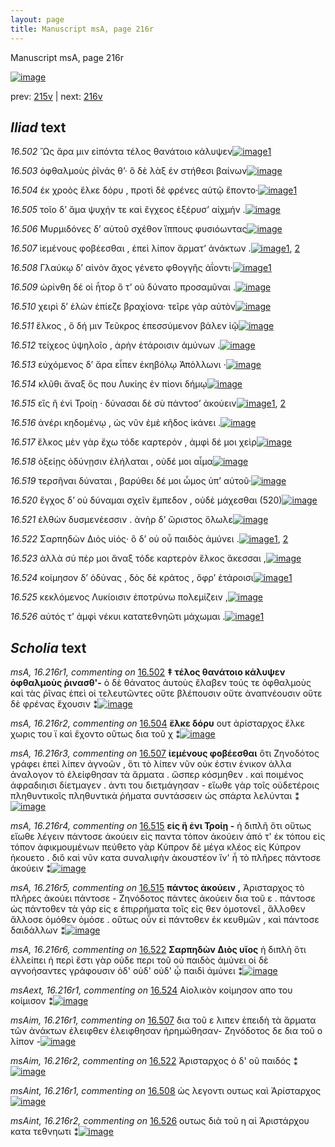 ```yaml
---
layout: page
title: Manuscript msA, page 216r
---
```


Manuscript msA, page 216r

[![image](http://www.homermultitext.org/iipsrv?OBJ=IIP,1.0&FIF=/project/homer/pyramidal/deepzoom/hmt/vaimg/2017a/VA216RN_0387.tif&WID=100&CVT=JPEG)](http://www.homermultitext.org/ict2/?urn=urn:cite2:hmt:vaimg.2017a:VA216RN_0387)

prev:  [215v](../215v) | next:  [216v](../216v)

## *Iliad* text

*16.502* <a id="16.502"/> Ὣς ἄρα μιν εἰπόντα τέλος θανάτοιο κάλυψεν[![image](http://www.homermultitext.org/iipsrv?OBJ=IIP,1.0&FIF=/project/homer/pyramidal/deepzoom/hmt/vaimg/2017a/VA216RN_0387.tif&RGN=0.1944,0.1932,0.4184,0.02877&WID=1000&CVT=JPEG)](http://www.homermultitext.org/ict2/?urn=urn:cite2:hmt:vaimg.2017a:VA216RN_0387@0.1944,0.1932,0.4184,0.02877)[1](#msA_16.216r1)

*16.503* <a id="16.503"/> ὀφθαλμοὺς ῥῖνάς θ’· ὃ δὲ λὰξ ἐν στήθεσι βαίνων[![image](http://www.homermultitext.org/iipsrv?OBJ=IIP,1.0&FIF=/project/homer/pyramidal/deepzoom/hmt/vaimg/2017a/VA216RN_0387.tif&RGN=0.1951,0.2149,0.4208,0.02407&WID=1000&CVT=JPEG)](http://www.homermultitext.org/ict2/?urn=urn:cite2:hmt:vaimg.2017a:VA216RN_0387@0.1951,0.2149,0.4208,0.02407)

*16.504* <a id="16.504"/> ἐκ χροὸς ἕλκε δόρυ , προτὶ δὲ φρένες αὐτῷ ἕποντο·[![image](http://www.homermultitext.org/iipsrv?OBJ=IIP,1.0&FIF=/project/homer/pyramidal/deepzoom/hmt/vaimg/2017a/VA216RN_0387.tif&RGN=0.1912,0.2324,0.4409,0.02683&WID=1000&CVT=JPEG)](http://www.homermultitext.org/ict2/?urn=urn:cite2:hmt:vaimg.2017a:VA216RN_0387@0.1912,0.2324,0.4409,0.02683)[1](#msA_16.216r2)

*16.505* <a id="16.505"/> τοῖο δ’ ἅμα ψυχήν τε καὶ ἔγχεος ἐξέρυσ’ αἰχμήν .[![image](http://www.homermultitext.org/iipsrv?OBJ=IIP,1.0&FIF=/project/homer/pyramidal/deepzoom/hmt/vaimg/2017a/VA216RN_0387.tif&RGN=0.1813,0.2553,0.4239,0.02683&WID=1000&CVT=JPEG)](http://www.homermultitext.org/ict2/?urn=urn:cite2:hmt:vaimg.2017a:VA216RN_0387@0.1813,0.2553,0.4239,0.02683)

*16.506* <a id="16.506"/> Μυρμιδόνες δ’ αὐτοῦ σχέθον ἵππους φυσιόωντας[![image](http://www.homermultitext.org/iipsrv?OBJ=IIP,1.0&FIF=/project/homer/pyramidal/deepzoom/hmt/vaimg/2017a/VA216RN_0387.tif&RGN=0.1875,0.2737,0.4239,0.02448&WID=1000&CVT=JPEG)](http://www.homermultitext.org/ict2/?urn=urn:cite2:hmt:vaimg.2017a:VA216RN_0387@0.1875,0.2737,0.4239,0.02448)

*16.507* <a id="16.507"/> ἱεμένους φοβέεσθαι , ἐπεὶ λίπον ἅρματ’ ἀνάκτων .[![image](http://www.homermultitext.org/iipsrv?OBJ=IIP,1.0&FIF=/project/homer/pyramidal/deepzoom/hmt/vaimg/2017a/VA216RN_0387.tif&RGN=0.1800,0.2902,0.4359,0.02683&WID=1000&CVT=JPEG)](http://www.homermultitext.org/ict2/?urn=urn:cite2:hmt:vaimg.2017a:VA216RN_0387@0.1800,0.2902,0.4359,0.02683)[1](#msA_16.216r3), [2](#msAim_16.216r1)

*16.508* <a id="16.508"/> Γλαύκῳ δ’ αἰνὸν ἄχος γένετο φθογγῆς ἀΐοντι·[![image](http://www.homermultitext.org/iipsrv?OBJ=IIP,1.0&FIF=/project/homer/pyramidal/deepzoom/hmt/vaimg/2017a/VA216RN_0387.tif&RGN=0.1907,0.3109,0.4114,0.02407&WID=1000&CVT=JPEG)](http://www.homermultitext.org/ict2/?urn=urn:cite2:hmt:vaimg.2017a:VA216RN_0387@0.1907,0.3109,0.4114,0.02407)[1](#msAint_16.216r1)

*16.509* <a id="16.509"/> ὠρίνθη δέ οἱ ἦτορ ὅ τ’ οὐ δύνατο προσαμῦναι .[![image](http://www.homermultitext.org/iipsrv?OBJ=IIP,1.0&FIF=/project/homer/pyramidal/deepzoom/hmt/vaimg/2017a/VA216RN_0387.tif&RGN=0.1881,0.3274,0.4114,0.02586&WID=1000&CVT=JPEG)](http://www.homermultitext.org/ict2/?urn=urn:cite2:hmt:vaimg.2017a:VA216RN_0387@0.1881,0.3274,0.4114,0.02586)

*16.510* <a id="16.510"/> χειρὶ δ’ ἑλὼν ἐπίεζε βραχίονα· τεῖρε γὰρ αὐτὸν[![image](http://www.homermultitext.org/iipsrv?OBJ=IIP,1.0&FIF=/project/homer/pyramidal/deepzoom/hmt/vaimg/2017a/VA216RN_0387.tif&RGN=0.1868,0.3495,0.4234,0.02822&WID=1000&CVT=JPEG)](http://www.homermultitext.org/ict2/?urn=urn:cite2:hmt:vaimg.2017a:VA216RN_0387@0.1868,0.3495,0.4234,0.02822)

*16.511* <a id="16.511"/> ἕλκος , ὃ δή μιν Τεῦκρος ἐπεσσύμενον βάλεν ἰῷ[![image](http://www.homermultitext.org/iipsrv?OBJ=IIP,1.0&FIF=/project/homer/pyramidal/deepzoom/hmt/vaimg/2017a/VA216RN_0387.tif&RGN=0.1868,0.3683,0.4239,0.02448&WID=1000&CVT=JPEG)](http://www.homermultitext.org/ict2/?urn=urn:cite2:hmt:vaimg.2017a:VA216RN_0387@0.1868,0.3683,0.4239,0.02448)

*16.512* <a id="16.512"/> τείχεος ὑψηλοῖο , ἀρὴν ἑτάροισιν ἀμύνων .[![image](http://www.homermultitext.org/iipsrv?OBJ=IIP,1.0&FIF=/project/homer/pyramidal/deepzoom/hmt/vaimg/2017a/VA216RN_0387.tif&RGN=0.1826,0.3887,0.3795,0.02213&WID=1000&CVT=JPEG)](http://www.homermultitext.org/ict2/?urn=urn:cite2:hmt:vaimg.2017a:VA216RN_0387@0.1826,0.3887,0.3795,0.02213)

*16.513* <a id="16.513"/> εὐχόμενος δ’ ἄρα εἶπεν ἑκηβόλῳ Ἀπόλλωνι ·[![image](http://www.homermultitext.org/iipsrv?OBJ=IIP,1.0&FIF=/project/homer/pyramidal/deepzoom/hmt/vaimg/2017a/VA216RN_0387.tif&RGN=0.1831,0.4079,0.4077,0.02310&WID=1000&CVT=JPEG)](http://www.homermultitext.org/ict2/?urn=urn:cite2:hmt:vaimg.2017a:VA216RN_0387@0.1831,0.4079,0.4077,0.02310)

*16.514* <a id="16.514"/> κλῦθι ἄναξ ὅς που Λυκίης ἐν πίονι δήμῳ[![image](http://www.homermultitext.org/iipsrv?OBJ=IIP,1.0&FIF=/project/homer/pyramidal/deepzoom/hmt/vaimg/2017a/VA216RN_0387.tif&RGN=0.1818,0.4263,0.3952,0.02490&WID=1000&CVT=JPEG)](http://www.homermultitext.org/ict2/?urn=urn:cite2:hmt:vaimg.2017a:VA216RN_0387@0.1818,0.4263,0.3952,0.02490)

*16.515* <a id="16.515"/> εἲς ἢ ἐνὶ Τροίῃ · δύνασαι δὲ σὺ πάντοσ’ ἀκούειν[![image](http://www.homermultitext.org/iipsrv?OBJ=IIP,1.0&FIF=/project/homer/pyramidal/deepzoom/hmt/vaimg/2017a/VA216RN_0387.tif&RGN=0.1774,0.4423,0.4195,0.02351&WID=1000&CVT=JPEG)](http://www.homermultitext.org/ict2/?urn=urn:cite2:hmt:vaimg.2017a:VA216RN_0387@0.1774,0.4423,0.4195,0.02351)[1](#msA_16.216r5), [2](#msA_16.216r4)

*16.516* <a id="16.516"/> ἀνέρι κηδομένῳ , ὡς νῦν ἐμὲ κῆδος ἱκάνει .[![image](http://www.homermultitext.org/iipsrv?OBJ=IIP,1.0&FIF=/project/homer/pyramidal/deepzoom/hmt/vaimg/2017a/VA216RN_0387.tif&RGN=0.1831,0.4625,0.4077,0.02351&WID=1000&CVT=JPEG)](http://www.homermultitext.org/ict2/?urn=urn:cite2:hmt:vaimg.2017a:VA216RN_0387@0.1831,0.4625,0.4077,0.02351)

*16.517* <a id="16.517"/> ἕλκος μὲν γὰρ ἔχω τόδε καρτερόν , ἀμφὶ δέ μοι χεὶρ[![image](http://www.homermultitext.org/iipsrv?OBJ=IIP,1.0&FIF=/project/homer/pyramidal/deepzoom/hmt/vaimg/2017a/VA216RN_0387.tif&RGN=0.1844,0.4809,0.4403,0.02586&WID=1000&CVT=JPEG)](http://www.homermultitext.org/ict2/?urn=urn:cite2:hmt:vaimg.2017a:VA216RN_0387@0.1844,0.4809,0.4403,0.02586)

*16.518* <a id="16.518"/> ὀξείῃς ὀδύνῃσιν ἐλήλαται , οὐδέ μοι αἷμα[![image](http://www.homermultitext.org/iipsrv?OBJ=IIP,1.0&FIF=/project/homer/pyramidal/deepzoom/hmt/vaimg/2017a/VA216RN_0387.tif&RGN=0.1805,0.5007,0.4090,0.02739&WID=1000&CVT=JPEG)](http://www.homermultitext.org/ict2/?urn=urn:cite2:hmt:vaimg.2017a:VA216RN_0387@0.1805,0.5007,0.4090,0.02739)

*16.519* <a id="16.519"/> τερσῆναι δύναται , βαρύθει δέ μοι ὦμος ὑπ’ αὐτοῦ·[![image](http://www.homermultitext.org/iipsrv?OBJ=IIP,1.0&FIF=/project/homer/pyramidal/deepzoom/hmt/vaimg/2017a/VA216RN_0387.tif&RGN=0.1782,0.5201,0.4252,0.02642&WID=1000&CVT=JPEG)](http://www.homermultitext.org/ict2/?urn=urn:cite2:hmt:vaimg.2017a:VA216RN_0387@0.1782,0.5201,0.4252,0.02642)

*16.520* <a id="16.520"/> ἔγχος δ’ οὐ δύναμαι σχεῖν ἔμπεδον , οὐδὲ μάχεσθαι (520)[![image](http://www.homermultitext.org/iipsrv?OBJ=IIP,1.0&FIF=/project/homer/pyramidal/deepzoom/hmt/vaimg/2017a/VA216RN_0387.tif&RGN=0.1774,0.5355,0.4353,0.02960&WID=1000&CVT=JPEG)](http://www.homermultitext.org/ict2/?urn=urn:cite2:hmt:vaimg.2017a:VA216RN_0387@0.1774,0.5355,0.4353,0.02960)

*16.521* <a id="16.521"/> ἐλθὼν δυσμενέεσσιν . ἀνὴρ δ’ ὤριστος ὄλωλε[![image](http://www.homermultitext.org/iipsrv?OBJ=IIP,1.0&FIF=/project/homer/pyramidal/deepzoom/hmt/vaimg/2017a/VA216RN_0387.tif&RGN=0.1813,0.5577,0.3913,0.02407&WID=1000&CVT=JPEG)](http://www.homermultitext.org/ict2/?urn=urn:cite2:hmt:vaimg.2017a:VA216RN_0387@0.1813,0.5577,0.3913,0.02407)

*16.522* <a id="16.522"/> Σαρπηδὼν Διὸς υἱός· ὃ δ’ οὐ οὗ παιδὸς ἀμύνει .[![image](http://www.homermultitext.org/iipsrv?OBJ=IIP,1.0&FIF=/project/homer/pyramidal/deepzoom/hmt/vaimg/2017a/VA216RN_0387.tif&RGN=0.1844,0.5769,0.4140,0.02407&WID=1000&CVT=JPEG)](http://www.homermultitext.org/ict2/?urn=urn:cite2:hmt:vaimg.2017a:VA216RN_0387@0.1844,0.5769,0.4140,0.02407)[1](#msAim_16.216r2), [2](#msA_16.216r6)

*16.523* <a id="16.523"/> ἀλλὰ σύ πέρ μοι ἄναξ τόδε καρτερὸν ἕλκος ἄκεσσαι ,[![image](http://www.homermultitext.org/iipsrv?OBJ=IIP,1.0&FIF=/project/homer/pyramidal/deepzoom/hmt/vaimg/2017a/VA216RN_0387.tif&RGN=0.1805,0.5963,0.4385,0.02448&WID=1000&CVT=JPEG)](http://www.homermultitext.org/ict2/?urn=urn:cite2:hmt:vaimg.2017a:VA216RN_0387@0.1805,0.5963,0.4385,0.02448)

*16.524* <a id="16.524"/> κοίμησον δ’ ὀδύνας , δὸς δὲ κράτος , ὄφρ’ ἑτάροισι[![image](http://www.homermultitext.org/iipsrv?OBJ=IIP,1.0&FIF=/project/homer/pyramidal/deepzoom/hmt/vaimg/2017a/VA216RN_0387.tif&RGN=0.1800,0.6165,0.4322,0.02351&WID=1000&CVT=JPEG)](http://www.homermultitext.org/ict2/?urn=urn:cite2:hmt:vaimg.2017a:VA216RN_0387@0.1800,0.6165,0.4322,0.02351)[1](#msAext_16.216r1)

*16.525* <a id="16.525"/> κεκλόμενος Λυκίοισιν ἐποτρύνω πολεμίζειν ,[![image](http://www.homermultitext.org/iipsrv?OBJ=IIP,1.0&FIF=/project/homer/pyramidal/deepzoom/hmt/vaimg/2017a/VA216RN_0387.tif&RGN=0.1800,0.6354,0.4289,0.02351&WID=1000&CVT=JPEG)](http://www.homermultitext.org/ict2/?urn=urn:cite2:hmt:vaimg.2017a:VA216RN_0387@0.1800,0.6354,0.4289,0.02351)

*16.526* <a id="16.526"/> αὐτός τ’ ἀμφὶ νέκυι κατατεθνηῶτι μάχωμαι .[![image](http://www.homermultitext.org/iipsrv?OBJ=IIP,1.0&FIF=/project/homer/pyramidal/deepzoom/hmt/vaimg/2017a/VA216RN_0387.tif&RGN=0.1800,0.6533,0.4289,0.02918&WID=1000&CVT=JPEG)](http://www.homermultitext.org/ict2/?urn=urn:cite2:hmt:vaimg.2017a:VA216RN_0387@0.1800,0.6533,0.4289,0.02918)[1](#msAint_16.216r2)

## *Scholia* text

*msA, 16.216r1, commenting on* [16.502](#16.502)  <a id="msA_16.216r1"/> **‡ τέλος θανάτοιο κάλυψεν ὀφθαλμοὺς ῥινασθ'-** ὁ δὲ θάνατος ἀυτοὺς ἔλαβεν τούς τε ὀφθαλμοὺς καὶ τὰς ῥῖνας ἐπεὶ οἱ τελευτῶντες οὔτε βλέπουσιν οὔτε ἀναπνέουσιν οὔτε δὲ φρένας ἔχουσιν ⁑[![image](http://www.homermultitext.org/iipsrv?OBJ=IIP,1.0&FIF=/project/homer/pyramidal/deepzoom/hmt/vaimg/2017a/VA216RN_0387.tif&RGN=0.1945,0.07566,0.6199,0.04191&WID=1000&CVT=JPEG)](http://www.homermultitext.org/ict2/?urn=urn:cite2:hmt:vaimg.2017a:VA216RN_0387@0.1945,0.07566,0.6199,0.04191)

*msA, 16.216r2, commenting on* [16.504](#16.504)  <a id="msA_16.216r2"/> **ἕλκε δόρυ** ουτ ἀρίσταρχος ἔλκε χωρις του ϊ καὶ ἔχοντο οὕτως δια τοῦ χ ⁑[![image](http://www.homermultitext.org/iipsrv?OBJ=IIP,1.0&FIF=/project/homer/pyramidal/deepzoom/hmt/vaimg/2017a/VA216RN_0387.tif&RGN=0.1953,0.09571,0.6199,0.02849&WID=1000&CVT=JPEG)](http://www.homermultitext.org/ict2/?urn=urn:cite2:hmt:vaimg.2017a:VA216RN_0387@0.1953,0.09571,0.6199,0.02849)

*msA, 16.216r3, commenting on* [16.507](#16.507)  <a id="msA_16.216r3"/> **ἱεμένους φοβέεσθαι** ὅτι Ζηνοδότος γράφει ἐπεὶ λίπεν ἀγνοῶν , ὅτι τὸ λίπεν νῦν οὐκ ἐστιν ἑνικον ἀλλα ἀναλογον τὸ ἐλείφθησαν τὰ ἄρματα . ὥσπερ κόσμηθεν . καὶ ποιμένος ἀφραδιηισι δίετμαγεν . ἀντι του διετμάγησαν - εἴωθε γὰρ τοῖς οὐδετέροις πληθυντικοῖς πληθυντικὰ ῥήματα συντάσσειν ὡς σπάρτα λελύνται ⁑[![image](http://www.homermultitext.org/iipsrv?OBJ=IIP,1.0&FIF=/project/homer/pyramidal/deepzoom/hmt/vaimg/2017a/VA216RN_0387.tif&RGN=0.1975,0.1098,0.6244,0.03859&WID=1000&CVT=JPEG)](http://www.homermultitext.org/ict2/?urn=urn:cite2:hmt:vaimg.2017a:VA216RN_0387@0.1975,0.1098,0.6244,0.03859)

*msA, 16.216r4, commenting on* [16.515](#16.515)  <a id="msA_16.216r4"/> **εἰς ἢ ἐνι Τροίῃ -** ἡ διπλῆ ὅτι οὕτως εἴωθε λέγειν πάντοσε ἀκούειν εἰς παντα τόπον ἀκούειν ἀπό τ' ἐκ τόπου εἰς τόπον ἀφικμουμένων πεύθετο γὰρ Κύπρον δὲ μέγα κλέος εἰς Κύπρον ἠκουετο . διὃ καὶ νῦν κατα συναλιφὴν ἀκουστέον ἵν' ἦ τὸ πλῆρες πάντοσε ἀκούειν ⁑[![image](http://www.homermultitext.org/iipsrv?OBJ=IIP,1.0&FIF=/project/homer/pyramidal/deepzoom/hmt/vaimg/2017a/VA216RN_0387.tif&RGN=0.6242,0.4340,0.1831,0.09184&WID=1000&CVT=JPEG)](http://www.homermultitext.org/ict2/?urn=urn:cite2:hmt:vaimg.2017a:VA216RN_0387@0.6242,0.4340,0.1831,0.09184)

*msA, 16.216r5, commenting on* [16.515](#16.515)  <a id="msA_16.216r5"/> **πάντος ἀκούειν ,** Ἀρισταρχος τὸ πλῆρες ἀκούει πάντοσε - Ζηνόδοτος πάντες ἀκούειν δια τοῦ ε . πάντοσε ὡς πάντοθεν τὰ γάρ εἰς ε ἐπιρρήματα τοῖς εἰς θεν ὁμοτονεῖ , ἄλλοθεν ἄλλοσε ὁμόθεν ὁμόσε . οὕτως οὖν εἰ πάντοθεν ἐκ κευθμῶν , καὶ πάντοσε δαιδάλλων ⁑[![image](http://www.homermultitext.org/iipsrv?OBJ=IIP,1.0&FIF=/project/homer/pyramidal/deepzoom/hmt/vaimg/2017a/VA216RN_0387.tif&RGN=0.6197,0.5239,0.1964,0.08354&WID=1000&CVT=JPEG)](http://www.homermultitext.org/ict2/?urn=urn:cite2:hmt:vaimg.2017a:VA216RN_0387@0.6197,0.5239,0.1964,0.08354)

*msA, 16.216r6, commenting on* [16.522](#16.522)  <a id="msA_16.216r6"/> **Σαρπηδὼν Διὸς υἵος** ἡ διπλὴ ὅτι ἐλλείπει ἡ περὶ ἔστι γὰρ οὐδε περι τοῦ οὐ παιδὸς ἀμύνει οἱ δὲ αγνοήσαντες γράφουσιν ὁδ' οὐδ' οὐδ' ᾧ παιδὶ ἀμύνει ⁑[![image](http://www.homermultitext.org/iipsrv?OBJ=IIP,1.0&FIF=/project/homer/pyramidal/deepzoom/hmt/vaimg/2017a/VA216RN_0387.tif&RGN=0.6301,0.6011,0.1774,0.06432&WID=1000&CVT=JPEG)](http://www.homermultitext.org/ict2/?urn=urn:cite2:hmt:vaimg.2017a:VA216RN_0387@0.6301,0.6011,0.1774,0.06432)

*msAext, 16.216r1, commenting on* [16.524](#16.524)  <a id="msAext_16.216r1"/> Αἰολικὸν κοίμησον απο του κοίμισον ⁑[![image](http://www.homermultitext.org/iipsrv?OBJ=IIP,1.0&FIF=/project/homer/pyramidal/deepzoom/hmt/vaimg/2017a/VA216RN_0387.tif&RGN=0.8032,0.6231,0.08401,0.03527&WID=1000&CVT=JPEG)](http://www.homermultitext.org/ict2/?urn=urn:cite2:hmt:vaimg.2017a:VA216RN_0387@0.8032,0.6231,0.08401,0.03527)

*msAim, 16.216r1, commenting on* [16.507](#16.507)  <a id="msAim_16.216r1"/> δια τοῦ ε λιπεν ἐπειδὴ τὰ ἅρματα τῶν ἀνάκτων ἐλειφθεν ἐλειφθησαν ἡρημώθησαν- Ζηνόδοτος δε δια τοῦ ο λίπον -[![image](http://www.homermultitext.org/iipsrv?OBJ=IIP,1.0&FIF=/project/homer/pyramidal/deepzoom/hmt/vaimg/2017a/VA216RN_0387.tif&RGN=0.6126,0.2892,0.08217,0.08451&WID=1000&CVT=JPEG)](http://www.homermultitext.org/ict2/?urn=urn:cite2:hmt:vaimg.2017a:VA216RN_0387@0.6126,0.2892,0.08217,0.08451)

*msAim, 16.216r2, commenting on* [16.522](#16.522)  <a id="msAim_16.216r2"/> Ἀρισταρχος ὁ δ' οῦ παιδός ⁑[![image](http://www.homermultitext.org/iipsrv?OBJ=IIP,1.0&FIF=/project/homer/pyramidal/deepzoom/hmt/vaimg/2017a/VA216RN_0387.tif&RGN=0.5958,0.5719,0.03943,0.03112&WID=1000&CVT=JPEG)](http://www.homermultitext.org/ict2/?urn=urn:cite2:hmt:vaimg.2017a:VA216RN_0387@0.5958,0.5719,0.03943,0.03112)

*msAint, 16.216r1, commenting on* [16.508](#16.508)  <a id="msAint_16.216r1"/> ὡς λεγοντι ουτως καὶ Ἀρίσταρχος[![image](http://www.homermultitext.org/iipsrv?OBJ=IIP,1.0&FIF=/project/homer/pyramidal/deepzoom/hmt/vaimg/2017a/VA216RN_0387.tif&RGN=0.1133,0.3109,0.07719,0.03582&WID=1000&CVT=JPEG)](http://www.homermultitext.org/ict2/?urn=urn:cite2:hmt:vaimg.2017a:VA216RN_0387@0.1133,0.3109,0.07719,0.03582)

*msAint, 16.216r2, commenting on* [16.526](#16.526)  <a id="msAint_16.216r2"/> ουτως διὰ τοῦ η αἱ Ἀριστάρχου κατα τεθνηωτι ⁑[![image](http://www.homermultitext.org/iipsrv?OBJ=IIP,1.0&FIF=/project/homer/pyramidal/deepzoom/hmt/vaimg/2017a/VA216RN_0387.tif&RGN=0.1140,0.6530,0.07775,0.02642&WID=1000&CVT=JPEG)](http://www.homermultitext.org/ict2/?urn=urn:cite2:hmt:vaimg.2017a:VA216RN_0387@0.1140,0.6530,0.07775,0.02642)